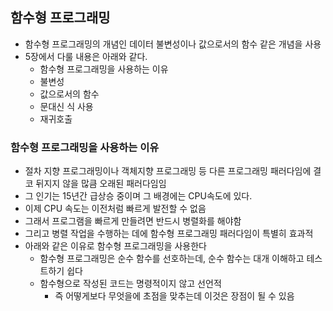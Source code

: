 ## 함수형 프로그래밍
- 함수형 프로그래밍의 개념인 데이터 불변성이나 값으로서의 함수 같은 개념을 사용
- 5장에서 다룰 내용은 아래와 같다.
  - 함수형 프로그래밍을 사용하는 이유
  - 불변성
  - 값으로서의 함수
  - 문대신 식 사용
  - 재귀호출

### 함수형 프로그래밍을 사용하는 이유
- 절차 지향 프로그래밍이나 객체지향 프로그래밍 등 다른 프로그래밍 패러다임에 결코 뒤지지 않을 많큼 오래된 패러다임임
- 그 인기는 15년간 급상승 중이며 그 배경에는 CPU속도에 있다.
- 이제 CPU 속도는 이전처럼 빠르게 발전할 수 없음
- 그래서 프로그램을 빠르게 만들려면 반드시 병렬화를 해야함
- 그리고 병렬 작업을 수행하는 데에 함수형 프로그래밍 패러다임이 특별히 효과적
- 아래와 같은 이유로 함수형 프로그래밍을 사용한다
  - 함수형 프로그래밍은 순수 함수를 선호하는데, 순수 함수는 대개 이해하고 테스트하기 쉽다
  - 함수형으로 작성된 코드는 명령적이지 않고 선언적
    - 즉 어떻게보다 무엇을에 초점을 맞추는데 이것은 장점이 될 수 있음